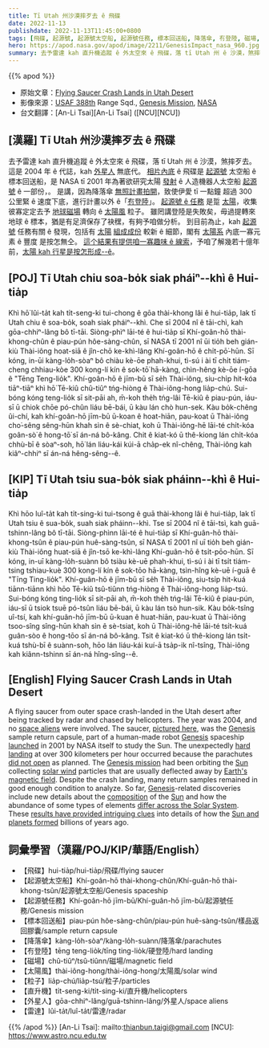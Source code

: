 ```yaml
---
title: Tī Utah 州沙漠摔歹去 ê 飛碟
date: 2022-11-13
publishdate: 2022-11-13T11:45:00+0800
tags: [飛碟, 起源號, 起源號太空船, 起源號任務, 標本回送船, 降落傘, 𠕇登陸, 磁場, 太陽風粒子, 直升機, 外星人, 雷達, 豐度]
hero: https://apod.nasa.gov/apod/image/2211/GenesisImpact_nasa_960.jpg
summary: 去予雷達 kah 直升機追蹤 ê 外太空來 ê 飛碟，落 tī Utah 州 ê 沙漠，煞摔歹去。
---
```


{{% apod %}}

- 原始文章：[Flying Saucer Crash Lands in Utah Desert](https://apod.nasa.gov/apod/ap221113.html)
- 影像來源：[USAF 388th](https://www.388fw.acc.af.mil/) Range Sqd., [Genesis Mission](https://solarsystem.nasa.gov/genesismission/), [NASA](https://www.nasa.gov/)
- 台文翻譯：[An-Li Tsai][An-Li Tsai] ([NCU][NCU])

## [漢羅] Tī Utah 州沙漠摔歹去 ê 飛碟
去予雷達 kah 直升機追蹤 ê 外太空來 ê 飛碟，落 tī Utah 州 ê 沙漠，煞摔歹去。
這是 2004 年 ê 代誌，kah [外星人][space aliens] 無底代。
[相片內底][pictured here] ê 飛碟是 [起源號][Genesis 1] 太空船 ê 標本回送船，是 NASA tī 2001 年為著欲研究太陽 [發射][launched] ê 人造機器人太空船 [起源號][Genesis 2] ê 一部份，。
是講，因為降落傘 [無照計畫拍開][did not open]，致使伊愛 tī 一點鐘 超過 300 公里緊 ê 速度下底，進行計畫以外 ê「[𠕇登陸][hard landing]」。
[起源號 ê 任務][Genesis mission] 是踅 [太陽][Sun 1]，收集彼寡定定去予 [地球磁場][Earth's magnetic field] 轉向 ê [太陽風][solar wind] 粒子。
雖罔講登陸是失敗矣，毋過提轉來地球 ê 標本，猶是有足濟保存了袂䆀，有夠予咱做分析。
到目前為止，kah [起源號][Genesis 3] 任務有關 ê 發現，包括有 [太陽][Sun 2] [組成成份][composition] 較新 ê 細節，閣有 [太陽系][differ across the Solar System] 內底一寡元素 ê 豐度 是按怎無仝。
[這个結果有提供咱一寡趣味 ê 線索][results have provided intriguing clues]，予咱了解幾若十億年前，[太陽 kah 行星是按怎形成--ê][Sun and planets formed]。

## [POJ] Tī Utah chiu soa-bo̍k siak pháiⁿ--khì ê Hui-tia̍p
Khì hō͘ lûi-ta̍t kah ti̍t-seng-ki tui-chong ê gōa thài-khong lâi ê hui-tia̍p, lak tī Utah chiu ê soa-bo̍k, soah siak pháiⁿ--khì.
Che sī 2004 nî ê tāi-chì, kah gōa-chhiⁿ-lâng bô tī-tāi.
Siòng-phìⁿ lāi-té ê hui-tia̍p sī Khí-goân-hō thài-khong-chûn ê piau-pún hôe-sàng-chûn, sī NASA tī 2001 nî ūi tio̍h beh gián-kiù Thài-iông hoat-siā ê jîn-chō ke-khì-lâng Khí-goân-hō ê chi̍t-pō͘-hūn.
Sī kóng, in-ūi kàng-lo̍h-sòaⁿ bô chiàu kè-ōe phah-khui, tì-sú i ài tī chi̍t tiám-cheng chhiau-kòe 300 kong-lí kín ê sok-tō͘ hā-kàng, chìn-hêng kè-ōe í-gōa ê "Tēng Teng-lio̍k".
Khí-goân-hō ê jīm-bū sī se̍h Thài-iông, siu-chi̍p hit-kóa tiāⁿ-tiāⁿ khì hō͘ Tē-kiû chû-tiûⁿ tńg-hiòng ê Thài-iông-hong lia̍p-chú.
Sui-bóng kóng teng-lio̍k sī sit-pāi ah, m̄-koh the̍h tńg-lâi Tē-kiû ê piau-pún, iáu-sī ū chiok chōe pó-chûn liáu bē-bái, ū kàu lán chò hun-sek.
Kàu bo̍k-chêng ûi-chí, kah khí-goân-hō jīm-bū ū-koan ê hoat-hiān, pau-koat ū Thài-iông cho͘-sêng sêng-hūn khah sìn ê sè-chiat, koh ū Thài-iông-hē lāi-té chi̍t-kóa goân-sò͘ ê hong-tō͘ sī án-ná bô-kâng.
Chit ê kiat-kó ū thê-kiong lán chi̍t-kóa chhù-bī ê sòaⁿ-soh, hō͘ lán liáu-kái kúi-ā cha̍p-ek nî-chêng, Thài-iông kah kiâⁿ-chhiⁿ sī án-ná hêng-sêng--ê.

## [KIP] Tī Utah tsiu sua-bo̍k siak pháinn--khì ê Hui-tia̍p
Khì hōo luî-ta̍t kah ti̍t-sing-ki tui-tsong ê guā thài-khong lâi ê hui-tia̍p, lak tī Utah tsiu ê sua-bo̍k, suah siak pháinn--khì.
Tse sī 2004 nî ê tāi-tsì, kah guā-tshinn-lâng bô tī-tāi.
Siòng-phìnn lāi-té ê hui-tia̍p sī Khí-guân-hō thài-khong-tsûn ê piau-pún huê-sàng-tsûn, sī NASA tī 2001 nî uī tio̍h beh gián-kiù Thài-iông huat-siā ê jîn-tsō ke-khì-lâng Khí-guân-hō ê tsi̍t-pōo-hūn.
Sī kóng, in-uī kàng-lo̍h-suànn bô tsiàu kè-uē phah-khui, tì-sú i ài tī tsi̍t tiám-tsing tshiau-kuè 300 kong-lí kín ê sok-tōo hā-kàng, tsìn-hîng kè-uē í-guā ê "Tīng Ting-lio̍k".
Khí-guân-hō ê jīm-bū sī se̍h Thài-iông, siu-tsi̍p hit-kuá tiānn-tiānn khì hōo Tē-kiû tsû-tiûnn tńg-hiòng ê Thài-iông-hong lia̍p-tsú.
Sui-bóng kóng ting-lio̍k sī sit-pāi ah, m̄-koh the̍h tńg-lâi Tē-kiû ê piau-pún, iáu-sī ū tsiok tsuē pó-tsûn liáu bē-bái, ū kàu lán tsò hun-sik.
Kàu bo̍k-tsîng uî-tsí, kah khí-guân-hō jīm-bū ū-kuan ê huat-hiān, pau-kuat ū Thài-iông tsoo-sîng sîng-hūn khah sìn ê sè-tsiat, koh ū Thài-iông-hē lāi-té tsi̍t-kuá guân-sòo ê hong-tōo sī án-ná bô-kâng.
Tsit ê kiat-kó ū thê-kiong lán tsi̍t-kuá tshù-bī ê suànn-soh, hōo lán liáu-kái kuí-ā tsa̍p-ik nî-tsîng, Thài-iông kah kiânn-tshinn sī án-ná hîng-sîng--ê.

## [English] Flying Saucer Crash Lands in Utah Desert
A flying saucer from outer space crash-landed in the Utah desert after being tracked by radar and chased by helicopters.
The year was 2004, and no [space aliens][space aliens] were involved.
The saucer, [pictured here][pictured here], was the [Genesis][Genesis 1] sample return capsule, part of a human-made robot [Genesis][Genesis 2] spaceship [launched][launched] in 2001 by NASA itself to study the Sun.
The unexpectedly [hard landing][hard landing] at over 300 kilometers per hour occurred because the parachutes [did not open][did not open] as planned.
The [Genesis mission][Genesis mission] had been orbiting the [Sun][Sun 1] collecting [solar wind][solar wind] particles that are usually deflected away by [Earth's magnetic field][Earth's magnetic field].
Despite the crash landing, many return samples remained in good enough condition to analyze.
So far, [Genesis][Genesis 3]-related discoveries include new details about the [composition][composition] of the [Sun][Sun 2] and how the abundance of some types of elements [differ across the Solar System][differ across the Solar System].
These [results have provided intriguing clues][results have provided intriguing clues] into details of how the [Sun and planets formed][Sun and planets formed] billions of years ago.


## 詞彙學習（漢羅/POJ/KIP/華語/English）

- 【飛碟】hui-tia̍p/hui-tia̍p/飛碟/flying saucer 
- 【起源號太空船】Khí-goân-hō thài-khong-chûn/Khí-guân-hō thài-khong-tsûn/起源號太空船/Genesis spaceship
- 【起源號任務】Khí-goân-hō jīm-bū/Khí-guân-hō jīm-bū/起源號任務/Genesis mission
- 【標本回送船】piau-pún hôe-sàng-chûn/piau-pún huê-sàng-tsûn/樣品返回膠囊/sample return capsule
- 【降落傘】kàng-lo̍h-sòaⁿ/kàng-lo̍h-suànn/降落傘/parachutes
- 【𠕇登陸】tēng teng-lio̍k/tīng ting-lio̍k/硬登陸/hard landing
- 【磁場】chû-tiûⁿ/tsû-tiûnn/磁場/magnetic field
- 【太陽風】thài-iông-hong/thài-iông-hong/太陽風/solar wind
- 【粒子】lia̍p-chú/lia̍p-tsú/粒子/particles
- 【直升機】ti̍t-seng-ki/ti̍t-sing-ki/直升機/helicopters
- 【外星人】gōa-chhiⁿ-lâng/guā-tshinn-lâng/外星人/space aliens
- 【雷達】lûi-ta̍t/luî-ta̍t/雷達/radar


{{% /apod %}}
[An-Li Tsai]: mailto:thianbun.taigi@gmail.com
[NCU]: https://www.astro.ncu.edu.tw

[copyright]: https://apod.nasa.gov/apod/fap/lib/about_apod.html#srapply
[License]: https://creativecommons.org/licenses/by/2.0/

[space aliens]:https://www.daviddarling.info/encyclopedia/S/SFafter1940.html
[pictured here]:https://www.nasa.gov/mission_pages/genesis/multimedia/genesisrecov090804-2.html
[Genesis 1]:https://www.youtube.com/watch?v=K5q60jDs2Jg
[Genesis 2]:https://solarsystem.nasa.gov/missions/genesis/in-depth/
[launched]:https://www.youtube.com/watch?v=3kf9S27Yh1A
[hard landing]:https://www.youtube.com/watch?v=V1avDhBcwzI
[did not open]:https://petcube.com/blog/content/images/2021/08/cat-scared.jpg
[Genesis mission]:https://en.wikipedia.org/wiki/Genesis_(spacecraft)
[Sun 1]:https://solarsystem.nasa.gov/solar-system/sun/in-depth/
[solar wind]:https://apod.nasa.gov/apod/ap970217.html
[Earth's magnetic field]:https://earthobservatory.nasa.gov/images/84266/measuring-earths-magnetism
[Genesis 3]:https://en.wikipedia.org/wiki/Genesis_(spacecraft)
[composition]:http://genesismission.jpl.nasa.gov/gm2/news/features/closer.htm
[Sun 2]:https://apod.nasa.gov/apod/ap180926.html
[differ across the Solar System]:https://www.nasa.gov/mission_pages/genesis/media/genesis20110623.html
[results have provided intriguing clues]:https://ui.adsabs.harvard.edu/abs/2015NatGe...8..515F/abstract
[Sun and planets formed]:https://spaceplace.nasa.gov/solar-system-formation/en/


